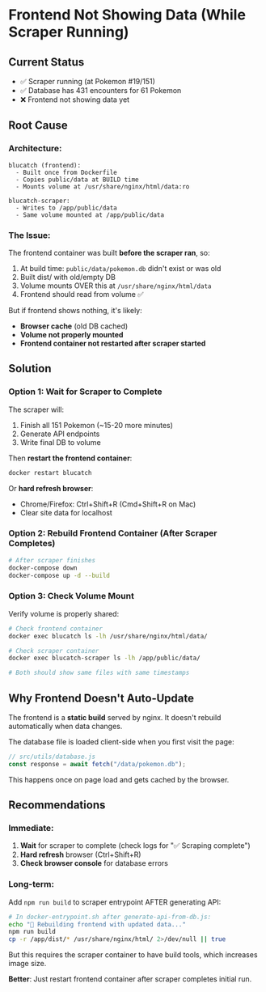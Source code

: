 # Frontend Not Showing Data (While Scraper Running)

## Current Status

-   ✅ Scraper running (at Pokemon #19/151)
-   ✅ Database has 431 encounters for 61 Pokemon
-   ❌ Frontend not showing data yet

## Root Cause

### Architecture:

```
blucatch (frontend):
  - Built once from Dockerfile
  - Copies public/data at BUILD time
  - Mounts volume at /usr/share/nginx/html/data:ro

blucatch-scraper:
  - Writes to /app/public/data
  - Same volume mounted at /app/public/data
```

### The Issue:

The frontend container was built **before the scraper ran**, so:

1. At build time: `public/data/pokemon.db` didn't exist or was old
2. Built dist/ with old/empty DB
3. Volume mounts OVER this at `/usr/share/nginx/html/data`
4. Frontend should read from volume ✅

But if frontend shows nothing, it's likely:

-   **Browser cache** (old DB cached)
-   **Volume not properly mounted**
-   **Frontend container not restarted after scraper started**

## Solution

### Option 1: Wait for Scraper to Complete

The scraper will:

1. Finish all 151 Pokemon (~15-20 more minutes)
2. Generate API endpoints
3. Write final DB to volume

Then **restart the frontend container**:

```bash
docker restart blucatch
```

Or **hard refresh browser**:

-   Chrome/Firefox: Ctrl+Shift+R (Cmd+Shift+R on Mac)
-   Clear site data for localhost

### Option 2: Rebuild Frontend Container (After Scraper Completes)

```bash
# After scraper finishes
docker-compose down
docker-compose up -d --build
```

### Option 3: Check Volume Mount

Verify volume is properly shared:

```bash
# Check frontend container
docker exec blucatch ls -lh /usr/share/nginx/html/data/

# Check scraper container
docker exec blucatch-scraper ls -lh /app/public/data/

# Both should show same files with same timestamps
```

## Why Frontend Doesn't Auto-Update

The frontend is a **static build** served by nginx. It doesn't rebuild automatically when data changes.

The database file is loaded client-side when you first visit the page:

```javascript
// src/utils/database.js
const response = await fetch("/data/pokemon.db");
```

This happens once on page load and gets cached by the browser.

## Recommendations

### Immediate:

1. **Wait** for scraper to complete (check logs for "✅ Scraping complete")
2. **Hard refresh** browser (Ctrl+Shift+R)
3. **Check browser console** for database errors

### Long-term:

Add `npm run build` to scraper entrypoint AFTER generating API:

```bash
# In docker-entrypoint.sh after generate-api-from-db.js:
echo "🔨 Rebuilding frontend with updated data..."
npm run build
cp -r /app/dist/* /usr/share/nginx/html/ 2>/dev/null || true
```

But this requires the scraper container to have build tools, which increases image size.

**Better**: Just restart frontend container after scraper completes initial run.
